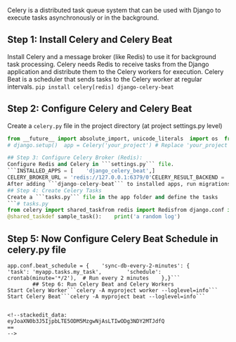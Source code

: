 
Celery is a distributed task queue system that can be used with Django to execute tasks asynchronously or in the background. 
## Step 1: Install Celery and Celery Beat
Install Celery and a message broker (like Redis) to use it for background task processing. Celery needs Redis to receive tasks from the Django application and distribute them to the Celery workers for execution.
Celery Beat is a scheduler that sends tasks to the Celery worker at regular intervals. 
```pip install celery[redis] django-celery-beat```
## Step 2: Configure Celery and Celery Beat 
Create a ```celery.py``` file in the project directory (at project settings.py level) 
```#celery.py
from __future__ import absolute_import, unicode_literals  import os  from celery import Celery  from django.conf import settings    # Set the default Django settings module for the 'celery' program.  os.environ.setdefault('DJANGO_SETTINGS_MODULE', 'your_project.settings')  
# django.setup()  app = Celery('your_project') # Replace 'your_project' with your project's name.    # Configure Celery using settings from Django settings.py.  app.config_from_object('django.conf:settings', namespace='CELERY')    # Load tasks from all registered Django app configs.  app.autodiscover_tasks(lambda: settings.INSTALLED_APPS)```

## Step 3: Configure Celery Broker (Redis):
Configure Redis and Celery in ```settings.py``` file.
```INSTALLED_APPS = [    'django_celery_beat',]
CELERY_BROKER_URL = 'redis://127.0.0.1:6379/0'CELERY_RESULT_BACKEND = 'redis://127.0.0.1:6379/0'CELERY_ACCEPT_CONTENT = ['json']CELERY_TASK_SERIALIZER = 'json'CELERY_RESULT_SERIALIZER = 'json'CELERY_TIMEZONE = 'UTC'CELERY_BEAT_SCHEDULER = 'django_celery_beat.schedulers:DatabaseScheduler'```
After adding ```django-celery-beat``` to installed apps, run migrations. 
## Step 4: Create Celery Tasks
Create a ```tasks.py``` file in the app folder and define the tasks
```# tasks.py 
from celery import shared_taskfrom redis import Redisfrom django.conf import settingsimport json
@shared_taskdef sample_task():    print('a random log')
```
## Step 5: Now Configure Celery Beat Schedule in celery.py file
```from celery.schedules import crontab
app.conf.beat_schedule = {    'sync-db-every-2-minutes': {        'task': 'myapp.tasks.my_task',        'schedule': crontab(minute='*/2'),  # Run every 2 minutes    },}```
        ## Step 6: Run Celery Beat and Celery Workers
Start Celery Worker```celery -A myproject worker --loglevel=info```
Start Celery Beat```celery -A myproject beat --loglevel=info```


<!--stackedit_data:
eyJoaXN0b3J5IjpbLTE5ODM5MzgwNjAsLTIwODg3NDY2MTJdfQ
==
-->